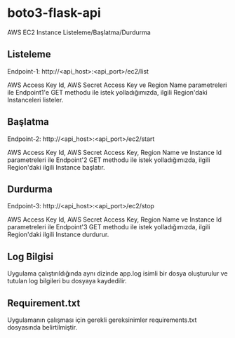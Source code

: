 # boto3-flask-api
AWS EC2 Instance Listeleme/Başlatma/Durdurma
## Listeleme

Endpoint-1: http://<api_host>:<api_port>/ec2/list

AWS Access Key Id, AWS Secret Access Key ve Region Name parametreleri ile Endpoint1'e GET methodu ile istek yolladığımızda, ilgili Region'daki Instanceleri listeler.

## Başlatma

Endpoint-2: http://<api_host>:<api_port>/ec2/start

AWS Access Key Id, AWS Secret Access Key, Region Name ve Instance Id parametreleri ile Endpoint'2 GET methodu ile istek yolladığımızda, ilgili Region'daki ilgili Instance başlatır.

## Durdurma

Endpoint-3: http://<api_host>:<api_port>/ec2/stop

AWS Access Key Id, AWS Secret Access Key, Region Name ve Instance Id parametreleri ile Endpoint'3 GET methodu ile istek yolladığımızda, ilgili Region'daki ilgili Instance durdurur.

## Log Bilgisi

Uygulama çalıştırıldığında aynı dizinde app.log isimli bir dosya oluşturulur ve tutulan log bilgileri bu dosyaya kaydedilir.

## Requirement.txt 

Uygulamanın çalışması için gerekli gereksinimler requirements.txt dosyasında belirtilmiştir.
